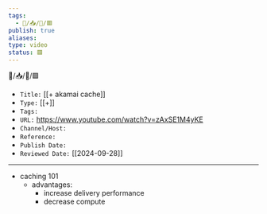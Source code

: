 ```yaml
---
tags:
  - 🧠️/📥️/🎥️/🟥️
publish: true
aliases: 
type: video
status: 🟥️
---
```

🧠/📥/🎥/🟩

- `Title:` [[+ akamai cache]]
- `Type:` [[+]]
- `Tags:` 
- `URL:` <https://www.youtube.com/watch?v=zAxSE1M4yKE>
- `Channel/Host:` 
- `Reference:` 
- `Publish Date:` 
- `Reviewed Date:` [[2024-09-28]]


---

- caching 101
	- advantages: 
		- increase delivery performance
		- decrease compute 
